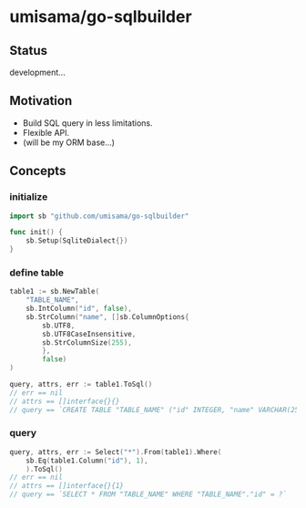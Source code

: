 # umisama/go-sqlbuilder

## Status
development...

## Motivation
 * Build SQL query in less limitations.
 * Flexible API.
 * (will be my ORM base...)

## Concepts
### initialize

```go
import sb "github.com/umisama/go-sqlbuilder"

func init() {
	sb.Setup(SqliteDialect{})
}
```

### define table

```go
table1 := sb.NewTable(
	"TABLE_NAME",
	sb.IntColumn("id", false),
	sb.StrColumn("name", []sb.ColumnOptions{
		sb.UTF8,
		sb.UTF8CaseInsensitive,
		sb.StrColumnSize(255),
		},
		false)
)

query, attrs, err := table1.ToSql()
// err == nil
// attrs == []interface{}{}
// query == `CREATE TABLE "TABLE_NAME" ("id" INTEGER, "name" VARCHAR(255))`
```

### query

```go
query, attrs, err := Select("*").From(table1).Where(
	sb.Eq(table1.Column("id"), 1),
	).ToSql()
// err == nil
// attrs == []interface{}{1}
// query == `SELECT * FROM "TABLE_NAME" WHERE "TABLE_NAME"."id" = ?`
```
